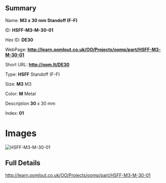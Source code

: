 

## Summary
 
Name: __M3 x 30 mm Standoff (F-F)__

ID: __HSFF-M3-M-30-01__

Hex ID: __DE30__

WebPage: __http://learn.oomlout.co.uk/OO/Projects/oomp/part/HSFF-M3-M-30-01__

Short URL: __http://oom.lt/DE30__


Type: __HSFF__ Standoff (F-F) 

Size: __M3__ M3 

Color: __M__ Metal 

Description __30__ x 30 mm 

Index: __01__


# Images
![HSFF-M3-M-30-01](http://oomlout.com/oomp-gen/parts/HSFF-M3-M-30-01/HSFF-M3-M-30-01_420.jpg)



## Full Details

 http://learn.oomlout.co.uk/OO/Projects/oomp/part/HSFF-M3-M-30-01















